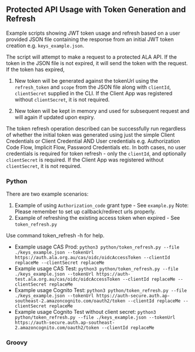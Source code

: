 ## Protected API Usage with Token Generation and Refresh
Example scripts showing JWT token usage and refresh based on a user provided JSON file containing the response from an initial JWT token creation e.g. `keys_example.json`.

The script will attempt to make a request to a protected ALA API. If the token in the JSON file is not expired, it will send the token with the request. If the token has expired,

1. New token will be generated against the tokenUrl using the `refresh_token` and `scope` from the JSON file along with  `clientId`, `clientSecret` supplied in the CLI. If the Client App was registered without `clientSecret`, it is not required. 

2. New token will be kept in memory and used for subsequent request and will again if updated upon expiry.

The token refresh operation described can be successfully run regardless of whether the initial token was generated using just the simple Client Credentials or Client Credential AND User credentials e.g. Authorization Code Flow, Implicit Flow, Password Credentials etc. In both cases, no user credentials is required for token refresh  - only the `clientId`, and optionally `clientSecret` is required. If the Client App was registered without `clientSecret`, it is not required. 

### Python

There are two example scenarios:
1. Example of using `Authorization_code` grant type -  See `example.py`
       Note: Please remember to set up callback/redirect urls properly.
2. Example of refreshing the existing access token when expired - See `token_refresh.py`

Use command token_refresh -h for help. 
 - Example usage CAS Prod: `python3 python/token_refresh.py --file ./keys_example.json --tokenUrl https://auth.ala.org.au/cas/oidc/oidcAccessToken --clientId replaceMe --clientSecret replaceMe`
 - Example usage CAS Test: `python3 python/token_refresh.py --file ./keys_example.json --tokenUrl https://auth-test.ala.org.au/cas/oidc/oidcAccessToken --clientId replaceMe --clientSecret replaceMe`
 - Example usage Cognito Test: `python3 python/token_refresh.py --file ./keys_example.json --tokenUrl https://auth-secure.auth.ap-southeast-2.amazoncognito.com/oauth2/token --clientId replaceMe --clientSecret replaceMe`
 - Example usage Cognito Test without client secret: `python3 python/token_refresh.py --file ./keys_example.json --tokenUrl https://auth-secure.auth.ap-southeast-2.amazoncognito.com/oauth2/token --clientId replaceMe`

### Groovy
